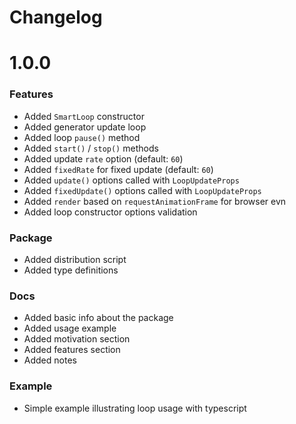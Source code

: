 # Changelog

# 1.0.0

### Features

- Added `SmartLoop` constructor
- Added generator update loop
- Added loop `pause()` method
- Added `start()` / `stop()` methods
- Added update `rate` option (default: `60`)
- Added `fixedRate` for fixed update (default: `60`)
- Added `update()` options called with `LoopUpdateProps`
- Added `fixedUpdate()` options called with `LoopUpdateProps`
- Added `render` based on `requestAnimationFrame` for browser evn
- Added loop constructor options validation

### Package

- Added distribution script
- Added type definitions

### Docs

- Added basic info about the package
- Added usage example
- Added motivation section
- Added features section
- Added notes

### Example

- Simple example illustrating loop usage with typescript
